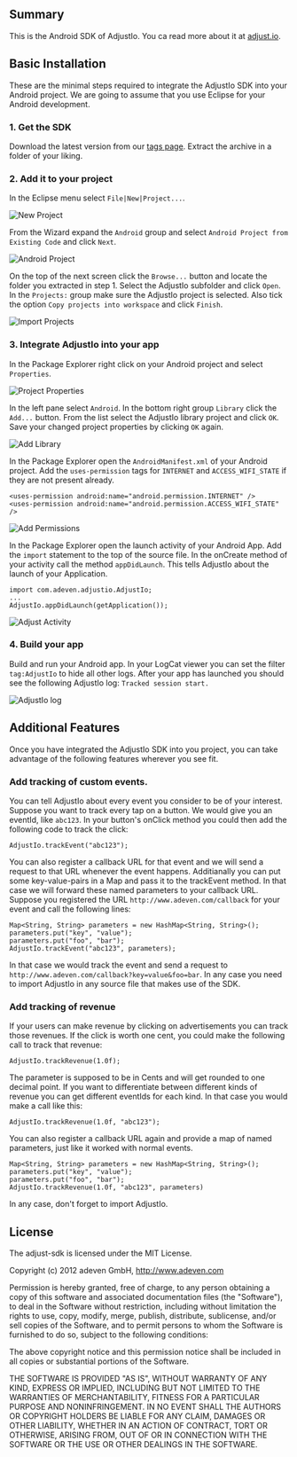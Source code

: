 ## Summary

This is the Android SDK of AdjustIo. You ca read more about it at [adjust.io][].

## Basic Installation

These are the minimal steps required to integrate the AdjustIo SDK into your Android project. We are going to assume that you use Eclipse for your Android development.

### 1. Get the SDK
Download the latest version from our [tags page][tags]. Extract the archive in a folder of your liking.

### 2. Add it to your project
In the Eclipse menu select `File|New|Project...`.

![New Project][project]

From the Wizard expand the `Android` group and select `Android Project from Existing Code` and click `Next`.

![Android Project][android]

On the top of the next screen click the `Browse...` button and locate the folder you extracted in step 1. Select the AdjustIo subfolder and click `Open`. In the `Projects:` group make sure the AdjustIo project is selected. Also tick the option `Copy projects into workspace` and click `Finish`.

![Import Projects][import]

### 3. Integrate AdjustIo into your app
In the Package Explorer right click on your Android project and select `Properties`.

![Project Properties][properties]

In the left pane select `Android`. In the bottom right group `Library` click the `Add...` button. From the list select the AdjustIo library project and click `OK`. Save your changed project properties by clicking `OK` again.

![Add Library][library]

In the Package Explorer open the `AndroidManifest.xml` of your Android project. Add the `uses-permission` tags for `INTERNET` and `ACCESS_WIFI_STATE` if they are not present already.

    <uses-permission android:name="android.permission.INTERNET" />
    <uses-permission android:name="android.permission.ACCESS_WIFI_STATE" />

![Add Permissions][permissions]

In the Package Explorer open the launch activity of your Android App. Add the `import` statement to the top of the source file. In the onCreate method of your activity call the method `appDidLaunch`. This tells AdjustIo about the launch of your Application.

    import com.adeven.adjustio.AdjustIo;
    ...
    AdjustIo.appDidLaunch(getApplication());

![Adjust Activity][activity]

### 4. Build your app
Build and run your Android app. In your LogCat viewer you can set the filter `tag:AdjustIo` to hide all other logs. After your app has launched you should see the following AdjustIo log: `Tracked session start.`

![AdjustIo log][log]

## Additional Features

Once you have integrated the AdjustIo SDK into you project, you can take advantage of the following features wherever you see fit.

### Add tracking of custom events.
You can tell AdjustIo about every event you consider to be of your interest. Suppose you want to track every tap on a button. We would give you an eventId, like `abc123`. In your button's onClick method you could then add the following code to track the click:

    AdjustIo.trackEvent("abc123");

You can also register a callback URL for that event and we will send a request to that URL whenever the event happens. Additianally you can put some key-value-pairs in a Map and pass it to the trackEvent method. In that case we will forward these named parameters to your callback URL. Suppose you registered the URL `http://www.adeven.com/callback` for your event and call the following lines:

    Map<String, String> parameters = new HashMap<String, String>();
    parameters.put("key", "value");
    parameters.put("foo", "bar");
    AdjustIo.trackEvent("abc123", parameters);

In that case we would track the event and send a request to `http://www.adeven.com/callback?key=value&foo=bar`. In any case you need to import AdjustIo in any source file that makes use of the SDK.

### Add tracking of revenue

If your users can make revenue by clicking on advertisements you can track those revenues. If the click is worth one cent, you could make the following call to track that revenue:

    AdjustIo.trackRevenue(1.0f);

The parameter is supposed to be in Cents and will get rounded to one decimal point. If you want to differentiate between different kinds of revenue you can get different eventIds for each kind. In that case you would make a call like this:

    AdjustIo.trackRevenue(1.0f, "abc123");

You can also register a callback URL again and provide a map of named parameters, just like it worked with normal events.

    Map<String, String> parameters = new HashMap<String, String>();
    parameters.put("key", "value");
    parameters.put("foo", "bar");
    AdjustIo.trackRevenue(1.0f, "abc123", parameters)

In any case, don't forget to import AdjustIo.


[adjust.io]: http://www.adjust.io
[tags]: https://github.com/adeven/adjust_android_sdk/tags
[project]: https://raw.github.com/adeven/adjust_sdk/master/Resources/android/project.png
[android]: https://raw.github.com/adeven/adjust_sdk/master/Resources/android/android.png
[import]: https://raw.github.com/adeven/adjust_sdk/master/Resources/android/import.png
[properties]: https://raw.github.com/adeven/adjust_sdk/master/Resources/android/properties.png
[library]: https://raw.github.com/adeven/adjust_sdk/master/Resources/android/library.png
[permissions]: https://raw.github.com/adeven/adjust_sdk/master/Resources/android/permissions.png
[activity]: https://raw.github.com/adeven/adjust_sdk/master/Resources/android/activity.png
[log]: https://raw.github.com/adeven/adjust_sdk/master/Resources/android/log.png


## License

The adjust-sdk is licensed under the MIT License.

Copyright (c) 2012 adeven GmbH, 
http://www.adeven.com

Permission is hereby granted, free of charge, to any person obtaining
a copy of this software and associated documentation files (the
"Software"), to deal in the Software without restriction, including
without limitation the rights to use, copy, modify, merge, publish,
distribute, sublicense, and/or sell copies of the Software, and to
permit persons to whom the Software is furnished to do so, subject to
the following conditions:

The above copyright notice and this permission notice shall be
included in all copies or substantial portions of the Software.

THE SOFTWARE IS PROVIDED "AS IS", WITHOUT WARRANTY OF ANY KIND,
EXPRESS OR IMPLIED, INCLUDING BUT NOT LIMITED TO THE WARRANTIES OF
MERCHANTABILITY, FITNESS FOR A PARTICULAR PURPOSE AND
NONINFRINGEMENT. IN NO EVENT SHALL THE AUTHORS OR COPYRIGHT HOLDERS BE
LIABLE FOR ANY CLAIM, DAMAGES OR OTHER LIABILITY, WHETHER IN AN ACTION
OF CONTRACT, TORT OR OTHERWISE, ARISING FROM, OUT OF OR IN CONNECTION
WITH THE SOFTWARE OR THE USE OR OTHER DEALINGS IN THE SOFTWARE.
